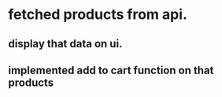 # fetched products from api.
## display that data on ui.

## implemented add to cart function on that products
